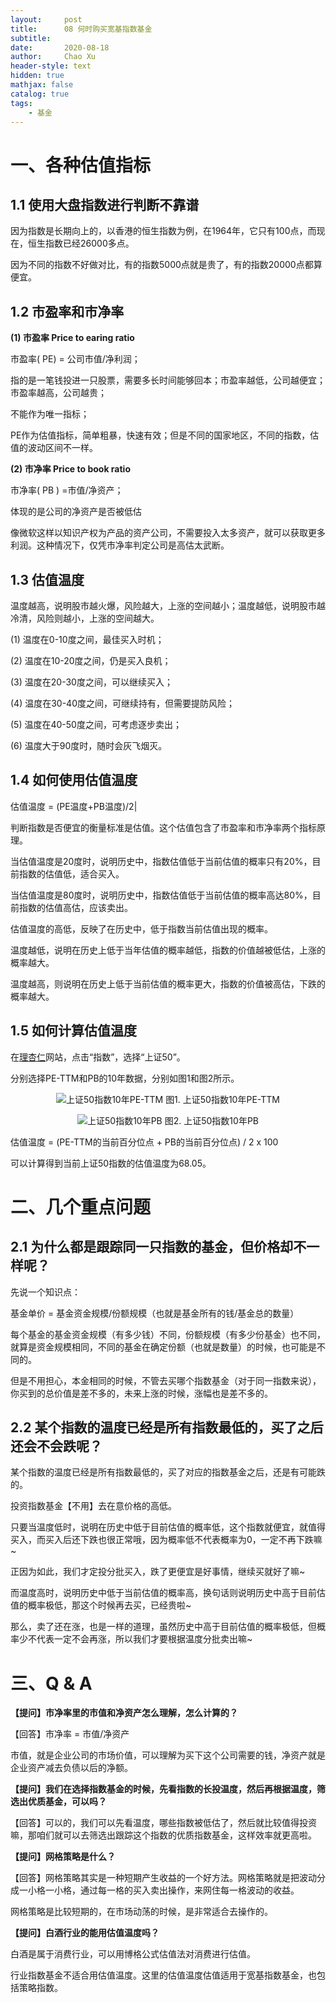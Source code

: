 ```yaml
---
layout:     post
title:      08 何时购买宽基指数基金
subtitle:   
date:       2020-08-18
author:     Chao Xu
header-style: text
hidden: true 
mathjax: false
catalog: true
tags:
    - 基金
---
```


# 一、各种估值指标

## 1.1 使用大盘指数进行判断不靠谱

因为指数是长期向上的，以香港的恒生指数为例，在1964年，它只有100点，而现在，恒生指数已经26000多点。

因为不同的指数不好做对比，有的指数5000点就是贵了，有的指数20000点都算便宜。

## 1.2 市盈率和市净率

**(1) 市盈率 Price to earing ratio**

市盈率( PE) = 公司市值/净利润； 

指的是一笔钱投进一只股票，需要多长时间能够回本；市盈率越低，公司越便宜；市盈率越高，公司越贵；

不能作为唯一指标；

PE作为估值指标，简单粗暴，快速有效；但是不同的国家地区，不同的指数，估值的波动区间不一样。

**(2) 市净率 Price to book ratio**

市净率( PB ) =市值/净资产；

体现的是公司的净资产是否被低估

像微软这样以知识产权为产品的资产公司，不需要投入太多资产，就可以获取更多利润。这种情况下，仅凭市净率判定公司是高估太武断。

## 1.3 估值温度

温度越高，说明股市越火爆，风险越大，上涨的空间越小；温度越低，说明股市越冷清，风险则越小，上涨的空间越大。

(1) 温度在0-10度之间，最佳买入时机；

(2) 温度在10-20度之间，仍是买入良机；

(3) 温度在20-30度之间，可以继续买入；

(4) 温度在30-40度之间，可继续持有，但需要提防风险；

(5) 温度在40-50度之间，可考虑逐步卖出；

(6) 温度大于90度时，随时会灰飞烟灭。

## 1.4 如何使用估值温度

估值温度 = (PE温度+PB温度)/2|

判断指数是否便宜的衡量标准是估值。这个估值包含了市盈率和市净率两个指标原理。

当估值温度是20度时，说明历史中，指数估值低于当前估值的概率只有20%，目前指数的估值低，适合买入。

当估值温度是80度时，说明历史中，指数估值低于当前估值的概率高达80%，目前指数的估值高估，应该卖出。

估值温度的高低，反映了在历史中，低于指数当前估值出现的概率。

温度越低，说明在历史上低于当年估值的概率越低，指数的价值越被低估，上涨的概率越大。

温度越高，则说明在历史上低于当前估值的概率更大，指数的价值被高估，下跌的概率越大。

## 1.5 如何计算估值温度

在[理杏仁](https://www.lixinger.com/)网站，点击“指数”，选择“上证50”。

分别选择PE-TTM和PB的10年数据，分别如图1和图2所示。

<p align="center">
  <img src="https://i.loli.net/2020/09/23/QUlq215ZFj8LGCH.png" title="上证50指数10年PE-TTM">
图1. 上证50指数10年PE-TTM 
</p>

<p align="center">
  <img src="https://i.loli.net/2020/09/23/PWDQ4O3MVLKBedA.png" title="上证50指数10年PB">
图2. 上证50指数10年PB
</p>

估值温度 = (PE-TTM的当前百分位点 + PB的当前百分位点) / 2 x 100

可以计算得到当前上证50指数的估值温度为68.05。

# 二、几个重点问题

## 2.1 为什么都是跟踪同一只指数的基金，但价格却不一样呢？

先说一个知识点：

基金单价 = 基金资金规模/份额规模（也就是基金所有的钱/基金总的数量）

每个基金的基金资金规模（有多少钱）不同，份额规模（有多少份基金）也不同，就算是资金规模相同，不同的基金在确定份额（也就是数量）的时候，也可能是不同的。

但是不用担心，本金相同的时候，不管去买哪个指数基金（对于同一指数来说），你买到的总价值是差不多的，未来上涨的时候，涨幅也是差不多的。

## 2.2 某个指数的温度已经是所有指数最低的，买了之后还会不会跌呢？

某个指数的温度已经是所有指数最低的，买了对应的指数基金之后，还是有可能跌的。

投资指数基金【不用】去在意价格的高低。

只要当温度低时，说明在历史中低于目前估值的概率低，这个指数就便宜，就值得买入，而买入后还下跌也很正常哦，因为概率低不代表概率为0，一定不再下跌嘛~

正因为如此，我们才定投分批买入，跌了更便宜是好事情，继续买就好了嘛~

而温度高时，说明历史中低于当前估值的概率高，换句话则说明历史中高于目前估值的概率极低，那这个时候再去买，已经贵啦~

那么，卖了还在涨，也是一样的道理，虽然历史中高于目前估值的概率极低，但概率少不代表一定不会再涨，所以我们才要根据温度分批卖出嘛~

# 三、Q & A

**【提问】市净率里的市值和净资产怎么理解，怎么计算的？**

【回答】市净率 = 市值/净资产

市值，就是企业公司的市场价值，可以理解为买下这个公司需要的钱，净资产就是企业资产减去负债以后的净额。

**【提问】我们在选择指数基金的时候，先看指数的长投温度，然后再根据温度，筛选出优质基金，可以吗？**

【回答】可以的，我们可以先看温度，哪些指数被低估了，然后就比较值得投资嘛，那咱们就可以去筛选出跟踪这个指数的优质指数基金，这样效率就更高啦。

**【提问】网格策略是什么？**

【回答】网格策略其实是一种短期产生收益的一个好方法。网格策略就是把波动分成一小格一小格，通过每一格的买入卖出操作，来网住每一格波动的收益。

网格策略是比较短期的，在市场动荡的时候，是非常适合去操作的。

**【提问】白酒行业的能用估值温度吗？**

白酒是属于消费行业，可以用博格公式估值法对消费进行估值。

行业指数基金不适合用估值温度。这里的估值温度估值适用于宽基指数基金，也包括策略指数。
